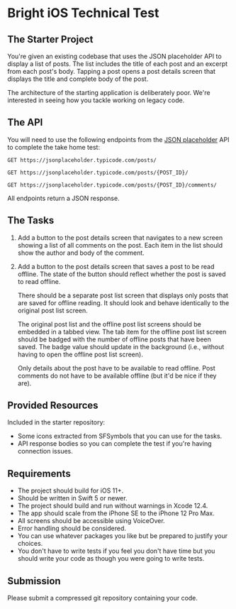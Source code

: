 # Bright iOS Technical Test

## The Starter Project

You're given an existing codebase that uses the JSON placeholder API to display
a list of posts. The list includes the title of each post and an excerpt from
each post's body. Tapping a post opens a post details screen that displays the
title and complete body of the post.

The architecture of the starting application is deliberately poor. We're
interested in seeing how you tackle working on legacy code.

## The API

You will need to use the following endpoints from the [JSON
placeholder](https://jsonplaceholder.typicode.com) API to complete the take home
test:

    GET https://jsonplaceholder.typicode.com/posts/

    GET https://jsonplaceholder.typicode.com/posts/{POST_ID}/

    GET https://jsonplaceholder.typicode.com/posts/{POST_ID}/comments/

All endpoints return a JSON response.

## The Tasks

1. Add a button to the post details screen that navigates to a new screen
   showing a list of all comments on the post. Each item in the list should
   show the author and body of the comment.
2. Add a button to the post details screen that saves a post to be read
   offline. The state of the button should reflect whether the post is saved to
   read offline.

   There should be a separate post list screen that displays only posts that
   are saved for offline reading. It should look and behave identically to the
   original post list screen.

   The original post list and the offline post list screens should be embedded
   in a tabbed view. The tab item for the offline post list screen should be
   badged with the number of offline posts that have been saved. The badge
   value should update in the background (i.e., without having to open the
   offline post list screen).

   Only details about the post have to be available to read offline. Post
   comments do not have to be available offline (but it'd be nice if they are).

## Provided Resources

Included in the starter repository:

- Some icons extracted from SFSymbols that you can use for the tasks.
- API response bodies so you can complete the test if you're having connection
  issues.

## Requirements

- The project should build for iOS 11+.
- Should be written in Swift 5 or newer.
- The project should build and run without warnings in Xcode 12.4.
- The app should scale from the iPhone SE to the iPhone 12 Pro Max.
- All screens should be accessible using VoiceOver.
- Error handling should be considered.
- You can use whatever packages you like but be prepared to justify your
  choices.
- You don't have to write tests if you feel you don't have time but you should
  write your code as though you were going to write tests.

## Submission

Please submit a compressed git repository containing your code.
